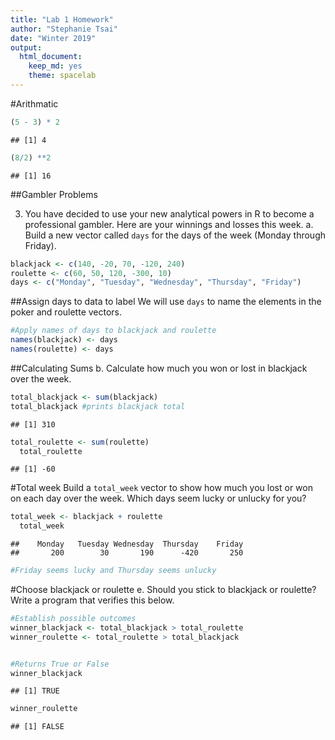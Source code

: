 ```yaml
---
title: "Lab 1 Homework"
author: "Stephanie Tsai"
date: "Winter 2019"
output:
  html_document:
    keep_md: yes
    theme: spacelab
---
```

#Arithmatic

```r
(5 - 3) * 2
```

```
## [1] 4
```

```r
(8/2) **2
```

```
## [1] 16
```

##Gambler Problems

3. You have decided to use your new analytical powers in R to become a professional gambler. Here are your winnings and losses this week.
a. Build a new vector called `days` for the days of the week (Monday through Friday). 


```r
blackjack <- c(140, -20, 70, -120, 240)
roulette <- c(60, 50, 120, -300, 10)
days <- c("Monday", "Tuesday", "Wednesday", "Thursday", "Friday")
```

##Assign days to data to label
We will use `days` to name the elements in the poker and roulette vectors.

```r
#Apply names of days to blackjack and roulette
names(blackjack) <- days
names(roulette) <- days
```

##Calculating Sums
b. Calculate how much you won or lost in blackjack over the week.

```r
total_blackjack <- sum(blackjack)
total_blackjack #prints blackjack total
```

```
## [1] 310
```


```r
total_roulette <- sum(roulette)
  total_roulette
```

```
## [1] -60
```

#Total week
Build a `total_week` vector to show how much you lost or won on each day over the week. Which days seem lucky or unlucky for you?

```r
total_week <- blackjack + roulette
  total_week
```

```
##    Monday   Tuesday Wednesday  Thursday    Friday 
##       200        30       190      -420       250
```

```r
#Friday seems lucky and Thursday seems unlucky
```


#Choose blackjack or roulette
e. Should you stick to blackjack or roulette? Write a program that verifies this below.

```r
#Establish possible outcomes
winner_blackjack <- total_blackjack > total_roulette
winner_roulette <- total_roulette > total_blackjack


#Returns True or False
winner_blackjack
```

```
## [1] TRUE
```

```r
winner_roulette
```

```
## [1] FALSE
```

